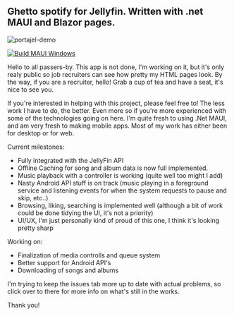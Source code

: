 ## Ghetto spotify for Jellyfin. Written with .net MAUI and Blazor pages. 

![portajel-demo](https://github.com/user-attachments/assets/74edaf76-2225-4fe0-820f-4a2c22022337)

[![Build MAUI Windows](https://github.com/olip-03/PortaJel-Blazor/actions/workflows/dotnet.yml/badge.svg)](https://github.com/olip-03/PortaJel-Blazor/actions/workflows/dotnet.yml)

Hello to all passers-by. This app is not done, I'm working on it, but it's only realy public so job recruiters can see how pretty my HTML pages look. By the way, if you are a recruiter, hello! Grab a cup of tea and have a seat, it's nice to see you. 

If you're interested in helping with this project, please feel free to! The less work I have to do, the better. Even more so if you're more experienced with some of the technologies going on here. I'm quite fresh to using .Net MAUI, and am very fresh to making mobile apps. Most of my work has either been for desktop or for web.


Current milestones: 
- Fully integrated with the JellyFin API
- Offline Caching for song and album data is now full implemented. 
- Music playback with a controller is working (quite well too might I add)
- Nasty Android API stuff is on track (music playing in a foreground service and listening events for when the system requests to pause and skip, etc..)
- Browsing, liking, searching is implemented well (although a bit of work could be done tidying the UI, it's not a priority)
- UI/UX, I'm just personally kind of proud of this one, I think it's looking pretty sharp

Working on: 
- Finalization of media controlls and queue system 
- Better support for Android API's
- Downloading of songs and albums

I'm trying to keep the issues tab more up to date with actual problems, so click over to there for more info on what's still in the works. 

Thank you! 
